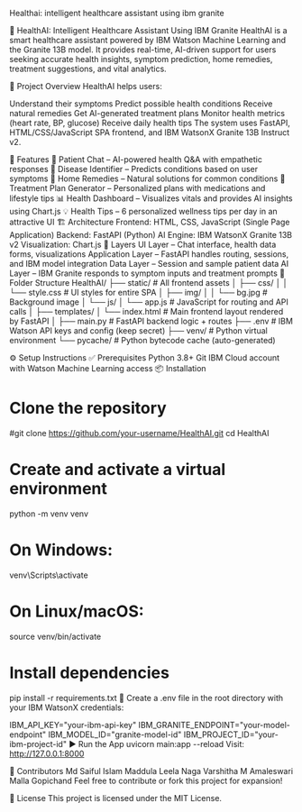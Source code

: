 
Healthai: intelligent healthcare assistant using ibm granite

🧠 HealthAI: Intelligent Healthcare Assistant Using IBM Granite HealthAI is a smart healthcare assistant powered by IBM Watson Machine Learning and the Granite 13B model. It provides real-time, AI-driven support for users seeking accurate health insights, symptom prediction, home remedies, treatment suggestions, and vital analytics.

🎯 Project Overview HealthAI helps users:

Understand their symptoms Predict possible health conditions Receive natural remedies Get AI-generated treatment plans Monitor health metrics (heart rate, BP, glucose) Receive daily health tips The system uses FastAPI, HTML/CSS/JavaScript SPA frontend, and IBM WatsonX Granite 13B Instruct v2.

🧩 Features 💬 Patient Chat – AI-powered health Q&A with empathetic responses 🧪 Disease Identifier – Predicts conditions based on user symptoms 🌿 Home Remedies – Natural solutions for common conditions 💊 Treatment Plan Generator – Personalized plans with medications and lifestyle tips 📊 Health Dashboard – Visualizes vitals and provides AI insights using Chart.js 💡 Health Tips – 6 personalized wellness tips per day in an attractive UI 🏗️ Architecture Frontend: HTML, CSS, JavaScript (Single Page Application) Backend: FastAPI (Python) AI Engine: IBM WatsonX Granite 13B v2 Visualization: Chart.js 🔄 Layers UI Layer – Chat interface, health data forms, visualizations Application Layer – FastAPI handles routing, sessions, and IBM model integration Data Layer – Session and sample patient data AI Layer – IBM Granite responds to symptom inputs and treatment prompts 📁 Folder Structure HealthAI/ ├── static/                      # All frontend assets │   ├── css/ │   │   └── style.css            # UI styles for entire SPA │   ├── img/ │   │   └── bg.jpg               # Background image │   └── js/ │       └── app.js              # JavaScript for routing and API calls │ ├── templates/ │   └── index.html              # Main frontend layout rendered by FastAPI │ ├── main.py                     # FastAPI backend logic + routes ├── .env                        # IBM Watson API keys and config (keep secret) ├── venv/                       # Python virtual environment └── pycache/                # Python bytecode cache (auto-generated)

⚙️ Setup Instructions
✅ Prerequisites
Python 3.8+
Git
IBM Cloud account with Watson Machine Learning access
📦 Installation
# Clone the repository
#git clone https://github.com/your-username/HealthAI.git
cd HealthAI

# Create and activate a virtual environment
python -m venv venv

# On Windows:
venv\Scripts\activate

# On Linux/macOS:
source venv/bin/activate

# Install dependencies
pip install -r requirements.txt
📌 Create a .env file in the root directory with your IBM WatsonX credentials:

IBM_API_KEY="your-ibm-api-key"
IBM_GRANITE_ENDPOINT="your-model-endpoint"
IBM_MODEL_ID="granite-model-id"
IBM_PROJECT_ID="your-ibm-project-id"
▶️ Run the App
uvicorn main:app --reload
Visit: http://127.0.0.1:8000

👥 Contributors
Md Saiful Islam 
Maddula Leela Naga Varshitha 
M Amaleswari 
Malla Gopichand 
Feel free to contribute or fork this project for expansion!

📄 License
This project is licensed under the MIT License.
